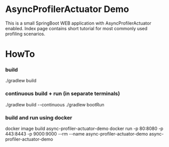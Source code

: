 # AsyncProfilerActuator Demo

This is a small SpringBoot WEB application with AsyncProfilerActuator enabled.
Index page contains short tutorial for most commonly used profiling scenarios. 

# HowTo
### build
./gradlew build

### continuous build + run (in separate terminals)
./gradlew build --continuous
./gradlew bootRun

### build and run using docker 
docker image build async-profiler-actuator-demo
docker run -p 80:8080 -p 443:8443 -p 9000:9000 --rm --name async-profiler-actuator-demo async-profiler-actuator-demo
